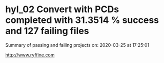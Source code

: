 # hyl_02 Convert with PCDs completed with 31.3514 % success and 127 failing files

Summary of passing and failing projects on: 2020-03-25 at 17:25:01

http://www.ryffine.com
